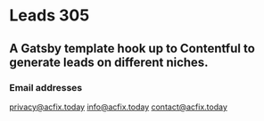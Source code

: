 # Leads 305

## A Gatsby template hook up to Contentful to generate leads on different niches.

### Email addresses

privacy@acfix.today
info@acfix.today
contact@acfix.today
